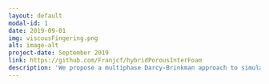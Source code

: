 ```yaml
---
layout: default
modal-id: 1
date: 2019-09-01
img: viscousFingering.png
alt: image-alt
project-date: September 2019
link: https://github.com/Franjcf/hybridPorousInterFoam
description: 'We propose a multiphase Darcy-Brinkman approach to simulate two-phase flow in hybrid systems containing both solid-free regions and porous matrices. This micro-continuum model is rooted in elementary physics and volume averaging principles, where a unique set of partial differential equations is used to represent flow in both regions and scales. The crux of the proposed model is that it tends asymptotically towards the Navier-Stokes volume-of-fluid approach in solid-free regions and towards the multiphase Darcy equations in porous regions. Unlike existing multiscale multiphase solvers, it can match analytical predictions of capillary, relative permeability, and gravitational effects at both the pore and Darcy scales. Through its open-source implementation, hybridPorousInterFoam, the proposed approach marks the extension of computational fluid dynamics (CFD) simulation packages into porous multiscale, multiphase systems. The versatility of the solver is illustrated using applications to two-phase flow in a fractured porous matrix and wave interaction with a porous coastal barrier.'
---
```

